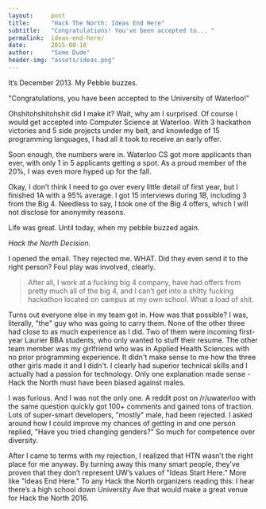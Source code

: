 ```yaml
---
layout:     post
title:      "Hack The North: Ideas End Here"
subtitle:   "Congratulations! You've been accepted to... "
permalink:  ideas-end-here/
date:       2015-08-10
author:     "Some Dude"
header-img: "assets/ideas.png"
---
```


It’s December 2013. My Pebble buzzes.

"Congratulations, you have been accepted to the University of Waterloo!"

Ohshitohshitohshit did I make it? Wait, why am I surprised. Of course I would get accepted into Computer Science at Waterloo. With 3 hackathon victories and 5 side projects under my belt, and knowledge of 15 programming languages, I had all it took to receive an early offer.

Soon enough, the numbers were in. Waterloo CS got more applicants than ever, with only 1 in 5 applicants getting a spot. As a proud member of the 20%, I was even more hyped up for the fall.

Okay, I don’t think I need to go over every little detail of first year, but I finished 1A with a 95% average. I got 15 interviews during 1B, including 3 from the Big 4. Needless to say, I took one of the Big 4 offers, which I will not disclose for anonymity reasons.

Life was great. Until today, when my pebble buzzed again.

*Hack the North Decision.*

I opened the email. They rejected me. WHAT. Did they even send it to the right person? Foul play was involved, clearly.

<blockquote>
  After all, I work at a fucking big 4 company, have had offers from pretty much all of the big 4, and I can’t get into a shitty fucking hackathon located on campus at my own school. What a load of shit.
</blockquote>

Turns out everyone else in my team got in. How was that possible? I was, literally, "the" guy who was going to carry them. None of the other three had close to as much experience as I did. Two of them were incoming first-year Laurier BBA students, who only wanted to stuff their resume. The other team member was my girlfriend who was in Applied Health Sciences with no prior programming experience. It didn't make sense to me how the three other girls made it and I didn't. I clearly had superior technical skills and I actually had a passion for technology. Only one explanation made sense - Hack the North must have been biased against males.

I was furious. And I was not the only one. A reddit post on /r/uwaterloo with the same question quickly got 100+ comments and gained tons of traction. Lots of super-smart developers, "mostly" male, had been rejected. I asked around how I could improve my chances of getting in and one person replied, "Have you tried changing genders?" So much for competence over diversity.

After I came to terms with my rejection, I realized that HTN wasn’t the right place for me anyway. By turning away this many smart people, they’ve proven that they don’t represent UW’s values of "Ideas Start Here." More like "Ideas End Here." To any Hack the North organizers reading this: I hear there’s a high school down University Ave that would make a great venue for Hack the North 2016.
